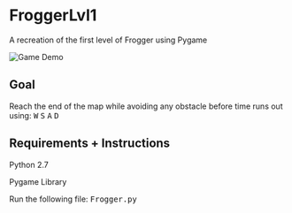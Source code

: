 # FroggerLvl1
A recreation of the first level of Frogger using Pygame

![Game Demo](https://github.com/Ze-hs/FroggerLvl1/blob/master/demo/FroggerLvl1%20Demo.gif)

## Goal
Reach the end of the map while avoiding any obstacle before time runs out using:
<tt>W</tt> 
<tt>S</tt>
<tt>A</tt>
<tt>D</tt>

## Requirements + Instructions
Python 2.7

Pygame Library

Run the following file: <tt>Frogger.py<tt>



